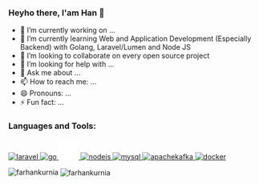 ### Heyho there, I'am Han 👋
- 🔭 I’m currently working on ...
- 🌱 I’m currently learning Web and Application Development (Especially Backend) with Golang, Laravel/Lumen and Node JS
- 👯 I’m looking to collaborate on every open source project
- 🤔 I’m looking for help with ...
- 💬 Ask me about ...
- 📫 How to reach me: ...
- 😄 Pronouns: ...
- ⚡ Fun fact: ...


<!--
**FarhanKurnia/FarhanKurnia** is a ✨ _special_ ✨ repository because its `README.md` (this file) appears on your GitHub profile.

Here are some ideas to get you started:

- 🔭 I’m currently working on ...
- 🌱 I’m currently learning ...
- 👯 I’m looking to collaborate on ...
- 🤔 I’m looking for help with ...
- 💬 Ask me about ...
- 📫 How to reach me: ...
- 😄 Pronouns: ...
- ⚡ Fun fact: ...
-->

<h3 align="left">Languages and Tools:</h3>
<p align="left">
  <a href="https://laravel.com/" target="_blank" rel="noreferrer"> <img src="https://raw.githubusercontent.com/laravel/art/master/logo-lockup/5%20SVG/2%20CMYK/1%20Full%20Color/laravel-logolockup-cmyk-red.svg" alt="laravel" width="40" height="40"/> </a> 
  <a href="https://go.dev/" target="_blank" rel="noreferrer"> <img src="https://go.dev/images/go-logo-white.svg" alt="go" width="40" height="40"/> </a> 
  <a href="https://expressjs.com/" target="_blank" rel="noreferrer"> <img src="https://raw.githubusercontent.com/expressjs/expressjs.com/refs/heads/gh-pages/images/brand/logo-dark.svg" alt="express" width="40" height="40"/> </a> 
  <a href="https://nodejs.org/en" target="_blank" rel="noreferrer"> <img src="https://avatars.githubusercontent.com/u/9950313?s=200&v=4" alt="nodejs" width="40" height="40"/> </a> 
  <a href="https://www.mysql.com/" target="_blank" rel="noreferrer"> <img src="https://www.svgrepo.com/show/303251/mysql-logo.svg" alt="mysql" width="40" height="40"/> </a> 
  <a href="https://kafka.apache.org/" target="_blank" rel="noreferrer"> <img src="https://upload.wikimedia.org/wikipedia/commons/0/01/Apache_Kafka_logo.svg" alt="apachekafka" width="40" height="40"/> </a> 
  <a href="https://www.docker.com/" target="_blank" rel="noreferrer"> <img src="https://www.docker.com/app/uploads/2023/08/logo-guide-logos-1.svg" alt="docker" width="40" height="40"/> </a> 
</p>

<!-- <p><img align="left" src="https://github-readme-stats.vercel.app/api/top-langs?username=farhankurnia&show_icons=true&locale=en&layout=compact" alt="farhankurnia" /></p> -->
<p><img align="left" src="https://github-readme-stats.vercel.app/api/top-langs?username=farhankurnia&layout=donut&locale=en&langs_count=8" alt="farhankurnia" /></p>

<p>&nbsp;<img align="center" src="https://github-readme-stats.vercel.app/api?username=farhankurnia&show_icons=false&rank_icon=github&locale=en" alt="farhankurnia" /></p>
